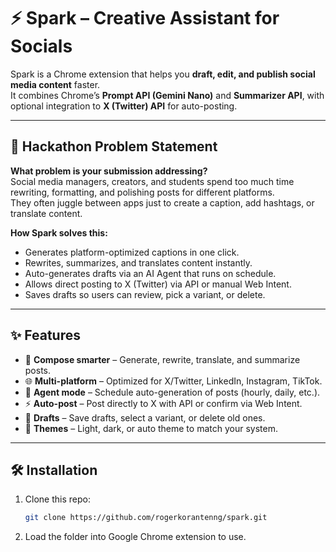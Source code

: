 # ⚡ Spark – Creative Assistant for Socials

Spark is a Chrome extension that helps you **draft, edit, and publish social media content** faster.  
It combines Chrome’s **Prompt API (Gemini Nano)** and **Summarizer API**, with optional integration to **X (Twitter) API** for auto-posting.

---

## 🚀 Hackathon Problem Statement

**What problem is your submission addressing?**  
Social media managers, creators, and students spend too much time rewriting, formatting, and polishing posts for different platforms.  
They often juggle between apps just to create a caption, add hashtags, or translate content.

**How Spark solves this:**
- Generates platform-optimized captions in one click.
- Rewrites, summarizes, and translates content instantly.
- Auto-generates drafts via an AI Agent that runs on schedule.
- Allows direct posting to X (Twitter) via API or manual Web Intent.
- Saves drafts so users can review, pick a variant, or delete.

---

## ✨ Features

- 📝 **Compose smarter** – Generate, rewrite, translate, and summarize posts.
- 🌐 **Multi-platform** – Optimized for X/Twitter, LinkedIn, Instagram, TikTok.
- 🤖 **Agent mode** – Schedule auto-generation of posts (hourly, daily, etc.).
- ⚡ **Auto-post** – Post directly to X with API or confirm via Web Intent.
- 💾 **Drafts** – Save drafts, select a variant, or delete old ones.
- 🎨 **Themes** – Light, dark, or auto theme to match your system.

---

## 🛠️ Installation

1. Clone this repo:
   ```bash
   git clone https://github.com/rogerkorantenng/spark.git

2. Load the folder into Google Chrome extension to use.